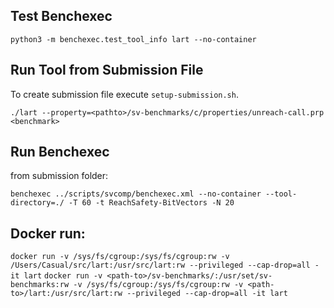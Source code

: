 ## Test Benchexec

`python3 -m benchexec.test_tool_info lart --no-container`

## Run Tool from Submission File

To create submission file execute `setup-submission.sh`.

`./lart --property=<pathto>/sv-benchmarks/c/properties/unreach-call.prp <benchmark>`


## Run Benchexec

from submission folder:

`benchexec ../scripts/svcomp/benchexec.xml --no-container --tool-directory=./ -T 60 -t ReachSafety-BitVectors -N 20`

## Docker run:

`docker run -v /sys/fs/cgroup:/sys/fs/cgroup:rw -v /Users/Casual/src/lart:/usr/src/lart:rw --privileged --cap-drop=all -it lart`
`docker run -v <path-to>/sv-benchmarks/:/usr/set/sv-benchmarks:rw -v /sys/fs/cgroup:/sys/fs/cgroup:rw -v <path-to>/lart:/usr/src/lart:rw --privileged --cap-drop=all -it lart`